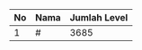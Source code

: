 | No | Nama            | Jumlah Level |
|----|-----------------|--------------|
| 1  | #    |    3685        |
